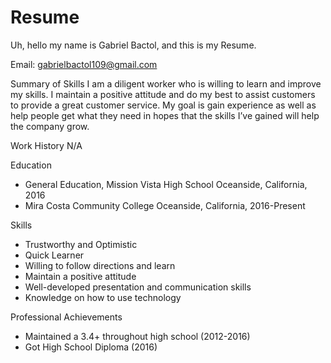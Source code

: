 # Resume

Uh, hello my name is Gabriel Bactol, and this is my Resume.

Email: gabrielbactol109@gmail.com

Summary of Skills
I am a diligent worker who is willing to learn and improve my skills. I maintain a positive attitude and do my best to assist customers to provide a great customer service. My goal is gain experience as well as help people get what they need in hopes that the skills I’ve gained will help the company grow.


Work History
N/A

Education
- General Education, Mission Vista High School Oceanside, California, 2016
- Mira Costa Community College Oceanside, California, 2016-Present

Skills
-	Trustworthy and Optimistic
-	Quick Learner
-	Willing to follow directions and learn
-	Maintain a positive attitude
-	Well-developed presentation and communication skills
-	Knowledge on how to use technology

Professional Achievements
-	Maintained a 3.4+ throughout high school (2012-2016)
-	Got High School Diploma     (2016)
